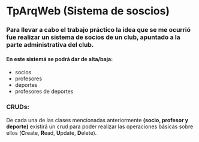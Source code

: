 # TpArqWeb (Sistema de soscios)

### Para llevar a cabo el trabajo práctico la idea que se me ocurrió fue realizar un sistema de socios de un club, apuntado a la parte administrativa del club.

#### En este sistemá se podrá dar de alta/baja: 

- socios
- profesores
- deportes
- profesores de deportes

### CRUDs:

De cada una de las clases mencionadas anteriormente **(socio, profesor y deporte)** existirá un crud para poder realizar las operaciones básicas sobre ellos (**C**reate, **R**ead, **U**pdate, **D**elete).
